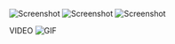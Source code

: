 ![Screenshot](Task1.png)
![Screenshot](Task2.png)
![Screenshot](Task3.png)

VIDEO
![GIF](chall.gif)
